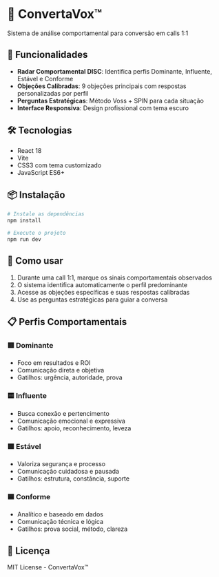 # 📲 ConvertaVox™

Sistema de análise comportamental para conversão em calls 1:1

## 🚀 Funcionalidades

- **Radar Comportamental DISC**: Identifica perfis Dominante, Influente, Estável e Conforme
- **Objeções Calibradas**: 9 objeções principais com respostas personalizadas por perfil
- **Perguntas Estratégicas**: Método Voss + SPIN para cada situação
- **Interface Responsiva**: Design profissional com tema escuro

## 🛠 Tecnologias

- React 18
- Vite
- CSS3 com tema customizado
- JavaScript ES6+

## 📦 Instalação

```bash
# Instale as dependências
npm install

# Execute o projeto
npm run dev
```

## 🎯 Como usar

1. Durante uma call 1:1, marque os sinais comportamentais observados
2. O sistema identifica automaticamente o perfil predominante
3. Acesse as objeções específicas e suas respostas calibradas
4. Use as perguntas estratégicas para guiar a conversa

## 📋 Perfis Comportamentais

### 🟥 Dominante
- Foco em resultados e ROI
- Comunicação direta e objetiva
- Gatilhos: urgência, autoridade, prova

### 🟨 Influente  
- Busca conexão e pertencimento
- Comunicação emocional e expressiva
- Gatilhos: apoio, reconhecimento, leveza

### 🟩 Estável
- Valoriza segurança e processo
- Comunicação cuidadosa e pausada
- Gatilhos: estrutura, constância, suporte

### 🟦 Conforme
- Analítico e baseado em dados
- Comunicação técnica e lógica
- Gatilhos: prova social, método, clareza

## 📄 Licença

MIT License - ConvertaVox™
